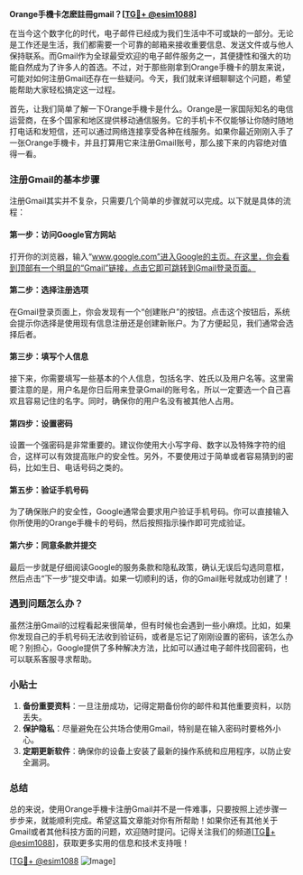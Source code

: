**Orange手機卡怎麽註冊gmail？[[TG💪+ @esim1088](https://t.me/s/esim1088)]**

在当今这个数字化的时代，电子邮件已经成为我们生活中不可或缺的一部分。无论是工作还是生活，我们都需要一个可靠的邮箱来接收重要信息、发送文件或与他人保持联系。而Gmail作为全球最受欢迎的电子邮件服务之一，其便捷性和强大的功能自然成为了许多人的首选。不过，对于那些刚拿到Orange手機卡的朋友来说，可能对如何注册Gmail还存在一些疑问。今天，我们就来详细聊聊这个问题，希望能帮助大家轻松搞定这一过程。

首先，让我们简单了解一下Orange手機卡是什么。Orange是一家国际知名的电信运营商，在多个国家和地区提供移动通信服务。它的手机卡不仅能够让你随时随地打电话和发短信，还可以通过网络连接享受各种在线服务。如果你最近刚刚入手了一张Orange手機卡，并且打算用它来注册Gmail账号，那么接下来的内容绝对值得一看。

### 注册Gmail的基本步骤

注册Gmail其实并不复杂，只需要几个简单的步骤就可以完成。以下就是具体的流程：

#### 第一步：访问Google官方网站

打开你的浏览器，输入“www.google.com”进入Google的主页。在这里，你会看到顶部有一个明显的“Gmail”链接，点击它即可跳转到Gmail登录页面。

#### 第二步：选择注册选项

在Gmail登录页面上，你会发现有一个“创建账户”的按钮。点击这个按钮后，系统会提示你选择是使用现有信息注册还是创建新账户。为了方便起见，我们通常会选择后者。

#### 第三步：填写个人信息

接下来，你需要填写一些基本的个人信息，包括名字、姓氏以及用户名等。这里需要注意的是，用户名是你日后用来登录Gmail的账号名，所以一定要选一个自己喜欢且容易记住的名字。同时，确保你的用户名没有被其他人占用。

#### 第四步：设置密码

设置一个强密码是非常重要的。建议你使用大小写字母、数字以及特殊字符的组合，这样可以有效提高账户的安全性。另外，不要使用过于简单或者容易猜到的密码，比如生日、电话号码之类的。

#### 第五步：验证手机号码

为了确保账户的安全性，Google通常会要求用户验证手机号码。你可以直接输入你所使用的Orange手機卡的号码，然后按照指示操作即可完成验证。

#### 第六步：同意条款并提交

最后一步就是仔细阅读Google的服务条款和隐私政策，确认无误后勾选同意框，然后点击“下一步”提交申请。如果一切顺利的话，你的Gmail账号就成功创建了！

### 遇到问题怎么办？

虽然注册Gmail的过程看起来很简单，但有时候也会遇到一些小麻烦。比如，如果你发现自己的手机号码无法收到验证码，或者是忘记了刚刚设置的密码，该怎么办呢？别担心，Google提供了多种解决方法，比如可以通过电子邮件找回密码，也可以联系客服寻求帮助。

### 小贴士

1. **备份重要资料**：一旦注册成功，记得定期备份你的邮件和其他重要资料，以防丢失。
2. **保护隐私**：尽量避免在公共场合使用Gmail，特别是在输入密码时要格外小心。
3. **定期更新软件**：确保你的设备上安装了最新的操作系统和应用程序，以防止安全漏洞。

### 总结

总的来说，使用Orange手機卡注册Gmail并不是一件难事，只要按照上述步骤一步步来，就能顺利完成。希望这篇文章能对你有所帮助！如果你还有其他关于Gmail或者其他科技方面的问题，欢迎随时提问。记得关注我们的频道[[TG💪+ @esim1088](https://t.me/s/esim1088)]，获取更多实用的信息和技术支持哦！

[[TG💪+ @esim1088](https://t.me/s/esim1088) ![Image](https://i.postimg.cc/4NQfJmqS/Snipaste-2025-05-13-00-14-12.png)]